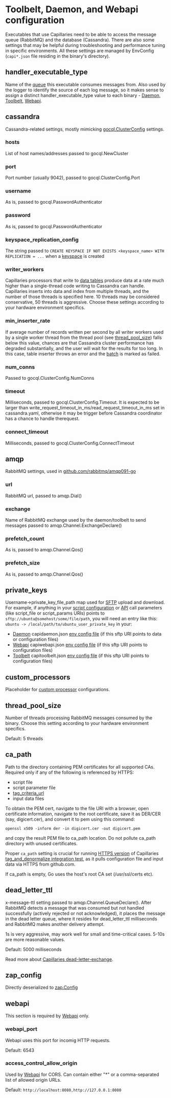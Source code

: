 # Toolbelt, Daemon, and Webapi configuration

Executables that use Capillaries need to be able to access the message queue (RabbitMQ) and the database (Cassandra). There are also some settings that may be helpful during troubleshooting and performance tuning in specific environments. All these settings are managed by EnvConfig (`capi*.json` file residing in the binary's directory).

## handler_executable_type
Name of the [queue](glossary.md#processor-queue) this executable consumes messages from. Also used by the logger to identify the source of each log message, so it makes sense to assign a distinct handler_executable_type value to each binary - [Daemon](glossary.md#daemon), [Toolbelt](glossary.md#toolbelt), [Webapi](glossary.md#webapi).

## cassandra

Cassandra-related settings, mostly mimicking [gocql.ClusterConfig](#https://pkg.go.dev/github.com/gocql/gocql#ClusterConfig) settings.

### hosts
List of host names/addresses passed to gocql.NewCluster

### port
Port number (usually 9042), passed to gocql.ClusterConfig.Port

### username
As is, passed to gocql.PasswordAuthenticator

### password
As is, passed to gocql.PasswordAuthenticator

### keyspace_replication_config
The string passed to `CREATE KEYSPACE IF NOT EXISTS <keyspace_name> WITH REPLICATION = ...` when a [keyspace](glossary.md#keyspace) is created

### writer_workers
Capillaries processors that write to [data tables](glossary.md#data-table) produce data at a rate much higher than a single-thread code writing to Cassandra can handle. Capillaries inserts into data and index from multiple threads, and the number of those threads is specified here. 10 threads may be considered conservative, 50 threads is aggressive. Choose these settings according to your hardware environment specifics. 

### min_inserter_rate
If average number of records written per second by all writer workers used by a single worker thread from the thread pool (see [thread_pool_size](#thread_pool_size)) falls below this value, chances are that Cassandra cluster performance has degraded substantially, and the user will wait for the results for too long. In this case, table inserter throws an error and the [batch](./glossary.md#data-batch) is marked as failed.

### num_conns
Passed to gocql.ClusterConfig.NumConns

### timeout
Milliseconds, passed to gocql.ClusterConfig.Timeout. It is expected to be larger than write_request_timeout_in_ms/read_request_timeout_in_ms set in cassandra.yaml, otherwise it may be trigger before Cassandra coordinator has a chance to handle therequest.

### connect_timeout
Milliseconds, passed to gocql.ClusterConfig.ConnectTimeout

## amqp
RabbitMQ settings, used in [github.com/rabbitmq/amqp091-go](#https://pkg.go.dev/github.com/rabbitmq/amqp091-go)

### url
RabbitMQ url, passed to amqp.Dial()

### exchange
Name of RabbitMQ exchange used by the daemon/toolbelt to send messages passed to amqp.Channel.ExchangeDeclare()

### prefetch_count
As is, passed to amqp.Channel.Qos()

### prefetch_size
As is, passed to amqp.Channel.Qos()

## private_keys
Username->private_key_file_path map used for [SFTP](./glossary.md#sftp-uris) upload and download. For example, if anything in your [script configuration](./glossary.md#script) or [API](./api.md) call parameters (like script_file or script_params URIs) points to `sftp://ubuntu@somehost/some/file/path`, you will need an entry like this:
`ubuntu -> /local/path/to/ubuntu_user_private_key` in your:
- [Daemon](./glossary.md#daemon) capidaemon.json [env config file](./binconfig.md#toolbelt-daemon-and-webapi-configuration) (if this sftp URI points to data or configuration files)
- [Webapi](./glossary.md#webapi) capiwebapi.json [env config file](./binconfig.md#toolbelt-daemon-and-webapi-configuration) (if this sftp URI points to configuration files)
- [Toolbelt](./glossary.md#toolbelt) capitoolbelt.json [env config file](./binconfig.md#toolbelt-daemon-and-webapi-configuration) (if this sftp URI points to configuration files)

## custom_processors
Placeholder for [custom processor](glossary.md#table_custom_tfm_table) configurations.

## thread_pool_size
Number of threads processing RabbitMQ messages consumed by the binary. Choose this setting according to your hardware environment specifics.

Default: 5 threads

## ca_path
Path to the directory containing PEM certificates for all supported CAs. Required only if any of the following is referenced by HTTPS:
- script file
- script parameter file
- [tag_criteria_url](glossary.md#tag_criteria_url)
- input data files

To obtain the PEM cert, navigate to the file URI with a browser, open certificate information, navigate to the root certificate, save it as DER/CER (say, digicert.cer), and convert it to pem using this command:
```
openssl x509 -inform der -in digicert.cer -out digicert.pem
```
and copy the result PEM file to ca_path location. Do not pollute ca_path directory with unused certificates.

Proper `ca_path` setting is crucial for running [HTTPS version](../test/code/tag_and_denormalize/README.md#using-rabbitmq-workflow-single-run-https-inputs) of Capillaries [tag_and_denormalize integration test](../test/code/tag_and_denormalize/README.md), as it pulls configuration file and input data via HTTPS from github.com.

If ca_path is empty, Go uses the host's root CA set (/usr/ssl/certs etc).

## dead_letter_ttl
x-message-ttl setting passed to amqp.Channel.QueueDeclare(). After RabbitMQ detects a message that was consumed but not handled successfully (actively rejected or not acknowledged), it places the message in the dead letter queue, where it resides for dead_letter_ttl milliseconds and RabbitMQ makes another delivery attempt.

1s is very aggressive, may work well for small and time-critical cases. 5-10s are more reasonable values.

Default: 5000 milliseconds

Read more about [Capillaries dead-letter-exchange](qna.md#dead-letter-exchange).

## zap_config
Directly deserialized to [zap.Config](https://pkg.go.dev/go.uber.org/zap#Config)

## webapi

This section is required by [Webapi](glossary.md#webapi) only.

### webapi_port
Webapi uses this port for incomig HTTP requests.

Default: 6543

### access_control_allow_origin
Used by [Webapi](glossary.md#webapi) for CORS. Can contain either "*" or a comma-separated list of allowed origin URLs.

Default: `http://localhost:8080,http://127.0.0.1:8080`